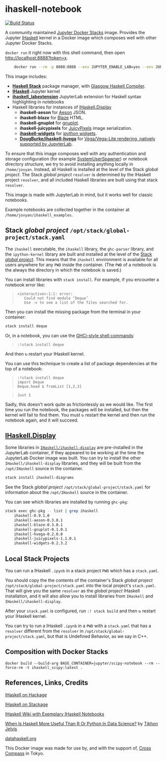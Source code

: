 # ihaskell-notebook

[![Build Status](https://travis-ci.org/jamesdbrock/ihaskell-notebook.svg?branch=master)](https://travis-ci.org/jamesdbrock/ihaskell-notebook)

A community maintained
[Jupyter Docker Stacks](https://github.com/jupyter/docker-stacks)
image.
Provides the Jupyter [IHaskell](https://github.com/gibiansky/IHaskell) kernel
in a Docker image which composes well with other Jupyter Docker Stacks.


`docker run` it right now with this shell command, then open <http://localhost:8888?token=x>.

~~~bash
    docker run --rm -p 8888:8888 --env JUPYTER_ENABLE_LAB=yes --env JUPYTER_TOKEN=x --name ihaskell_notebook crosscompass/ihaskell-notebook:latest
~~~

This image includes:

* [__Haskell Stack__](https://docs.haskellstack.org/en/stable/README/) package manager, with [Glasgow Haskell Compiler](https://www.haskell.org/ghc/).
* [__IHaskell__](https://github.com/gibiansky/IHaskell) Jupyter kernel
* [__ihaskell_labextension__](https://github.com/gibiansky/IHaskell/tree/master/ihaskell_labextension) JupyterLab extension for Haskell syntax highlighting in notebooks
* Haskell libraries for instances of [IHaskell.Display](https://www.stackage.org/haddock/lts-12.26/ihaskell-0.9.1.0/IHaskell-Display.html)
  * __ihaskell-aeson__ for [Aeson](http://hackage.haskell.org/package/aeson) JSON.
  * __ihaskell-blaze__ for [Blaze](http://hackage.haskell.org/package/blaze-html) HTML.
  * __ihaskell-gnuplot__ for [gnuplot](http://www.gnuplot.info/).
  * __ihaskell-juicypixels__ for [JuicyPixels](http://hackage.haskell.org/package/JuicyPixels) image serialization.
  * [__ihaskell-widgets__](https://github.com/gibiansky/IHaskell/tree/master/ihaskell-display/ihaskell-widgets) for [ipython widgets](https://github.com/ipython/ipywidgets).
  * [__DougBurke/ihaskell-hvega__](https://github.com/DougBurke/hvega) for [Vega/Vega-Lite rendering, natively supported by JupyterLab](https://jupyterlab.readthedocs.io/en/stable/user/file_formats.html#vega-lite).

To ensure that this image composes well with any authentication and storage configuration 
(for example [SystemUserSpawner](https://github.com/jupyterhub/dockerspawner#systemuserspawner)) 
or notebook directory structure, we try to avoid installing anything locally in `/home/jovyan`. 
Instead, all Haskell is installed at the level
of the Stack *global project*. The Stack *global project* `resolver`
is determined by the IHaskell project `resolver`, and all included Haskell
libraries are built using that stack `resolver`.

This image is made with JupyterLab in mind, but it works well for classic notebooks.

Example notebooks are collected together in the container at `/home/jovyan/ihaskell_examples`.

## Stack *global project* `/opt/stack/global-project/stack.yaml`

The `ihaskell` executable, the `ihaskell` library, the `ghc-parser` library,
and the `ipython-kernel` library are built and installed at the level
of the [Stack *global project*](https://docs.haskellstack.org/en/stable/yaml_configuration/#yaml-configuration).
This means that the `ihaskell` environment is available for all users anywhere for any `PWD` inside the
container. (The `PWD` of a notebook is the always the directory in which the notebook is saved.)

You can install libraries with `stack install`. For example, if you encounter a notebook error like:

> ~~~
> <interactive>:1:1: error:
>    Could not find module ‘Deque’
>    Use -v to see a list of the files searched for.
> ~~~

Then you can install the missing package from the terminal in your container:

~~~bash
stack install deque
~~~

Or, in a notebook, you can use the [GHCi-style shell commands](https://github.com/gibiansky/IHaskell/wiki#shelling-out):

> ~~~
> :!stack install deque
> ~~~

And then <kbd>↻</kbd> restart your IHaskell kernel.

You can use this technique to create a list of package dependencies at the top of a notebook:

> ~~~
> :!stack install deque
> import Deque
> Deque.head $ fromList [1,2,3]
> ~~~

> ~~~
> Just 1
> ~~~

Sadly, this doesn't work quite as frictionlessly as we would like. The first time you run the notebook, the packages will be installed, but then the kernel will fail to find them. You must <kbd>↻</kbd> restart the kernel and then run the notebook again, and it will succeed.

## [IHaskell.Display](https://www.stackage.org/haddock/lts-12.26/ihaskell-0.9.1.0/IHaskell-Display.html)

Some libraries in [`IHaskell/ihaskell-display`](https://github.com/gibiansky/IHaskell/tree/master/ihaskell-display)
are pre-installed in the JupyterLab container, if they appeared to be working at the time the JupyterLab Docker image was built. You can try to install the other `IHaskell/ihaskell-display` libraries, and they will be built from the `/opt/IHaskell` source in the container.

~~~bash
stack install ihaskell-diagrams
~~~

See the Stack *global project* `/opt/stack/global-project/stack.yaml` for information about the `/opt/IHaskell` source in the container.

You can see which libraries are installed by running `ghc-pkg`:

~~~bash
stack exec ghc-pkg -- list | grep ihaskell
    ihaskell-0.9.1.0
    ihaskell-aeson-0.3.0.1
    ihaskell-blaze-0.3.0.1
    ihaskell-gnuplot-0.1.0.1
    ihaskell-hvega-0.2.0.0
    ihaskell-juicypixels-1.1.0.1
    ihaskell-widgets-0.2.3.2
~~~

## Local Stack Projects

You can run a IHaskell `.ipynb` in a stack project `PWD` which has a `stack.yaml`.

You should
copy the the contents of the container's Stack *global project* `/opt/stack/global-project/stack.yaml` into the local project's `stack.yaml`. That will give you the same `resolver` as the *global project* IHaskell installation, and it will also allow you to install libraries from `IHaskell` and `IHaskell/ihaskell-display`.

After your `stack.yaml` is configured, run `:! stack build` and then <kbd>↻</kbd> restart your IHaskell kernel.

You can try to run a IHaskell `.ipynb` in a `PWD` with a `stack.yaml` that has a `resolver` different from the `resolver` in `/opt/stack/global-project/stack.yaml`, but that is Undefined Behavior, as we say in C++.

## Composition with Docker Stacks

~~~
docker build --build-arg BASE_CONTAINER=jupyter/scipy-notebook --rm --force-rm -t ihaskell_scipy:latest .
~~~


## References, Links, Credits

[IHaskell on Hackage](http://hackage.haskell.org/package/ihaskell)

[IHaskell on Stackage](https://www.stackage.org/package/ihaskell/snapshots)

[IHaskell Wiki with Exemplary IHaskell Notebooks](https://github.com/gibiansky/IHaskell/wiki)

[When Is Haskell More Useful Than R Or Python In Data Science?](https://www.quora.com/What-are-some-use-cases-for-which-it-would-be-beneficial-to-use-Haskell-rather-than-R-or-Python-in-data-science) by [Tikhon Jelvis](https://github.com/TikhonJelvis)

[datahaskell.org](http://www.datahaskell.org/)

This Docker image was made for use by, and with the support of, [Cross Compass](https://www.cross-compass.com/) in Tokyo.
